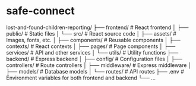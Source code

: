 ﻿# safe-connect

 lost-and-found-children-reporting/
├── frontend/             # React frontend 
│   ├── public/           # Static files
│   └── src/              # React source code
│       ├── assets/       # Images, fonts, etc.
│       ├── components/   # Reusable components
│       ├── contexts/     # React contexts
│       ├── pages/        # Page components
│       ├── services/     # API and other services
│       └── utils/        # Utility functions
├── backend/              # Express backend
│   ├── config/           # Configuration files
│   ├── controllers/      # Route controllers
│   ├── middleware/       # Express middleware
│   ├── models/           # Database models
│   └── routes/           # API routes
├── .env                  # Environment variables for both frontend and backend
└── ...

